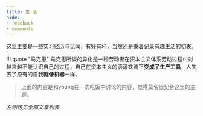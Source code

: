 ```yaml
---
title: 生·活
hide:
- feedback
- comments
---
```


这里主要是一些实习经历与见闻，有好有坏，当然还是秉着记录有趣生活的初衷。

!!! quote "马克思"
	马克思所谈的异化是一种劳动者在资本主义体系劳动过程中对越来越不能认识自己的过程，自己在资本主义的滚滚铁流下**变成了生产工具**，人失去了原有的自我**就像机器**一样。

> 上面的内容是和young在一次吃饭中讨论的内容，觉得莫名很契合这里的主题。

*左侧可见全部文章列表*



